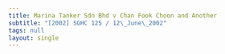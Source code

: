 ```yaml
---
title: Marina Tanker Sdn Bhd v Chan Fook Choon and Another
subtitle: "[2002] SGHC 125 / 12\_June\_2002"
tags: null
layout: single
---
```



